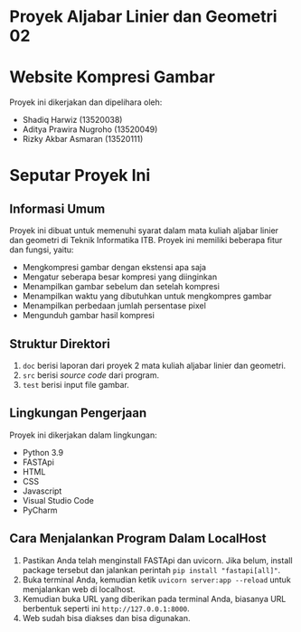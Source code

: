 # Proyek Aljabar Linier dan Geometri 02
# Website Kompresi Gambar
<p>Proyek ini dikerjakan dan dipelihara oleh:</p>
<ul>
   <li>Shadiq Harwiz (13520038)
   <li>Aditya Prawira Nugroho (13520049)
   <li>Rizky Akbar Asmaran (13520111)
</ul>

# Seputar Proyek Ini
## Informasi Umum
<p>Proyek ini dibuat untuk memenuhi syarat dalam mata kuliah aljabar linier dan geometri di Teknik Informatika ITB. Proyek ini memiliki beberapa fitur dan fungsi, yaitu:</p>
<ul>
   <li>Mengkompresi gambar dengan ekstensi apa saja
   <li>Mengatur seberapa besar kompresi yang diinginkan
   <li>Menampilkan gambar sebelum dan setelah kompresi
   <li>Menampilkan waktu yang dibutuhkan untuk mengkompres gambar
   <li>Menampilkan perbedaan jumlah persentase pixel
   <li>Mengunduh gambar hasil kompresi
</ul>

## Struktur Direktori
1. `doc` berisi laporan dari proyek 2 mata kuliah aljabar linier dan geometri.
2. `src` berisi <em>source code</em> dari program.
3. `test` berisi input file gambar. 

## Lingkungan Pengerjaan
<p>Proyek ini dikerjakan dalam lingkungan:</p>
<ul>
  <li>Python 3.9
  <li>FASTApi
  <li>HTML
  <li>CSS
  <li>Javascript
  <li>Visual Studio Code
  <li>PyCharm
</ul>

## Cara Menjalankan Program Dalam LocalHost
1. Pastikan Anda telah menginstall FASTApi dan uvicorn. Jika belum, install package tersebut dan jalankan perintah `pip install "fastapi[all]"`.
2. Buka terminal Anda, kemudian ketik `uvicorn server:app --reload` untuk menjalankan web di localhost.
3. Kemudian buka URL yang diberikan pada terminal Anda, biasanya URL berbentuk seperti ini `http://127.0.0.1:8000`.
4. Web sudah bisa diakses dan bisa digunakan.

